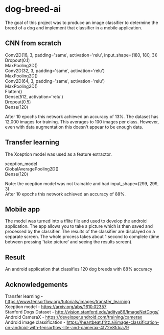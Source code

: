 # dog-breed-ai  
The goal of this project was to produce an image classifier to determine the breed of a dog and implement that classifier in a mobile application. 

## CNN from scratch     
Conv2D(16, 3, padding='same', activation='relu', input_shape=(180, 180, 3))  
Dropout(0.1)  
MaxPooling2D()  
Conv2D(32, 3, padding='same', activation='relu')  
MaxPooling2D()  
Conv2D(64, 3, padding='same', activation='relu')  
MaxPooling2D()  
Flatten()  
Dense(512, activation='relu')  
Dropout(0.5)  
Dense(120)  
  
After 10 epochs this network achieved an accuracy of 13%. The dataset has 12,000 images for training. This averages to 100 images per class. However, even with data augmentation this doesn't appear to be enough data. 

## Transfer learning  
The Xception model was used as a feature extractor.  

xception_model  
GlobalAveragePooling2D()  
Dense(120)  
  
Note: the xception model was not trainable and had input_shape=(299, 299, 3)  
After 10 epochs this network achieved an accuracy of 88%.  

## Mobile app  
The model was turned into a tflite file and used to develop the android application. The app allows you to take a picture which is then saved and processed by the classifier. The results of the classifier are displayed on a separate screen. The whole process takes about 1 second to complete (time between pressing 'take picture' and seeing the results screen).

## Result
An android application that classifies 120 dog breeds with 88% accuracy

## Acknowledgements
Transfer learning - https://www.tensorflow.org/tutorials/images/transfer_learning  
Xception model - https://arxiv.org/abs/1610.02357  
Stanford Dogs Dataset - http://vision.stanford.edu/aditya86/ImageNetDogs/  
Android CameraX - https://developer.android.com/training/camerax  
Android image classification - https://heartbeat.fritz.ai/image-classification-on-android-with-tensorflow-lite-and-camerax-4f72e8fdca79

